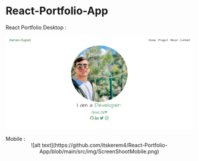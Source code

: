 # React-Portfolio-App
 React Portfolio
 Desktop :
 <br><center>
![alt text](https://github.com/itskerem4/React-Portfolio-App/blob/main/src/img/ScreenShootPc.png)
</center>
Mobile :
<br><center>
![alt text](https://github.com/itskerem4/React-Portfolio-App/blob/main/src/img/ScreenShootMobile.png)
</center>
